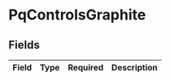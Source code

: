 # PqControlsGraphite


## Fields

| Field       | Type        | Required    | Description |
| ----------- | ----------- | ----------- | ----------- |